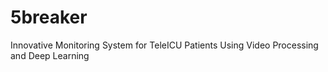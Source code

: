 # 5breaker
Innovative Monitoring System for TeleICU Patients Using Video Processing and Deep Learning
